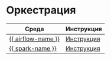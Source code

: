 # Оркестрация

| Среда | Инструкция |
| --- | --- |
| [{{ airflow-name }}](https://airflow.apache.org) | [Инструкция](../airflow.md) |
| [{{ spark-name }}](https://spark.apache.org) | [Инструкция](../spark.md) |
